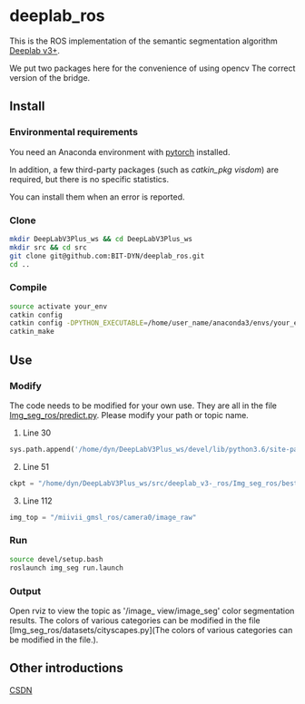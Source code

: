 # deeplab_ros

This is the ROS implementation of the semantic segmentation algorithm [Deeplab v3+](https://github.com/jfzhang95/pytorch-deeplab-xception).

We put two packages here for the convenience of using opencv The correct version of the bridge.

## Install

### Environmental requirements
You need an Anaconda environment with [pytorch](https://pytorch.org/) installed.

In addition, a few third-party packages (such as _catkin_pkg visdom_) are required, but there is no specific statistics. 

You can install them when an error is reported.

### Clone

```bash
mkdir DeepLabV3Plus_ws && cd DeepLabV3Plus_ws
mkdir src && cd src
git clone git@github.com:BIT-DYN/deeplab_ros.git
cd ..
```
### Compile

```bash
source activate your_env
catkin config
catkin config -DPYTHON_EXECUTABLE=/home/user_name/anaconda3/envs/your_env/bin/python -DPYTHON_INCLUDE_DIR=/home/user_name/anaconda3/envs/your_env/include/python3.7m -DPYTHON_LIBRARY=/home/user_name/anaconda3/envs/your_env/lib/libpython3.7m.so -DCMAKE_BUILD_TYPE=Release -DSETUPTOOLS_DEB_LAYOUT=OFF
catkin_make
```

## Use

### Modify

The code needs to be modified for your own use. They are all in the file [Img_seg_ros/predict.py](https://github.com/BIT-DYN/deeplab_v3-_ros/blob/master/Img_seg_ros/predict.py).
Please modify your path or topic name.

1. Line 30
``` python
sys.path.append('/home/dyn/DeepLabV3Plus_ws/devel/lib/python3.6/site-packages')
```

2. Line 51
``` python
ckpt = "/home/dyn/DeepLabV3Plus_ws/src/deeplab_v3-_ros/Img_seg_ros/best_deeplabv3plus_mobilenet_cityscapes_os16.pth"
```

3. Line 112
``` python
img_top = "/miivii_gmsl_ros/camera0/image_raw"
```

### Run

```bash
source devel/setup.bash
roslaunch img_seg run.launch 
```
### Output
Open rviz to view the topic as '/image_ view/image_seg' color segmentation results.
The colors of various categories can be modified in the file [Img_seg_ros/datasets/cityscapes.py](The colors of various categories can be modified in the file.).

## Other introductions
[CSDN](https://blog.csdn.net/weixin_43807148/article/details/123489519?spm=1001.2014.3001.5501)
